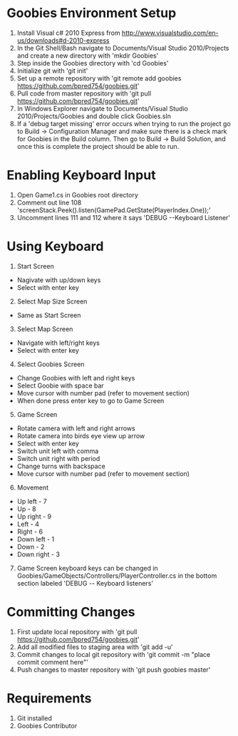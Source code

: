 Goobies Environment Setup
==============================================
1. Install Visual c# 2010 Express from http://www.visualstudio.com/en-us/downloads#d-2010-express
2. In the Git Shell/Bash navigate to Documents/Visual Studio 2010/Projects and create a new directory with 'mkdir Goobies'
3. Step inside the Goobies directory with 'cd Goobies'
4. Initialize git with 'git init'
5. Set up a remote repository with 'git remote add goobies https://github.com/bpred754/goobies.git'
6. Pull code from master repository with 'git pull https://github.com/bpred754/goobies.git'
7. In Windows Explorer navigate to Documents/Visual Studio 2010/Projects/Goobies and double click Goobies.sln
8. If a 'debug target missing' error occurs when trying to run the project go to Build -> Configuration Manager and make 
sure there is a check mark for Goobies in the Build column. Then go to Build -> Build Solution, and once this is complete 
the project should be able to run.

Enabling Keyboard Input
==============================================
1. Open Game1.cs in Goobies root directory
2. Comment out line 108 'screenStack.Peek().listen(GamePad.GetState(PlayerIndex.One));'
3. Uncomment lines 111 and 112 where it says 'DEBUG --Keyboard Listener'

Using Keyboard
==============================================
1. Start Screen
  - Nagivate with up/down keys
  - Select with enter key
2. Select Map Size Screen
  - Same as Start Screen
3. Select Map Screen
  - Navigate with left/right keys
  - Select with enter key
4. Select Goobies Screen
  - Change Goobies with left and right keys
  - Select Goobie with space bar
  - Move cursor with number pad (refer to movement section)
  - When done press enter key to go to Game Screen
5. Game Screen
  - Rotate camera with left and right arrows
  - Rotate camera into birds eye view up arrow
  - Select with enter key
  - Switch unit left with comma
  - Switch unit right with period
  - Change turns with backspace
  - Move cursor with number pad (refer to movement section)
6. Movement
  - Up left - 7
  - Up - 8
  - Up right - 9
  - Left - 4
  - Right - 6
  - Down left - 1
  - Down - 2
  - Down right - 3
7. Game Screen keyboard keys can be changed in Goobies/GameObjects/Controllers/PlayerController.cs in the bottom section 
labeled 'DEBUG -- Keyboard listeners'

Committing Changes
==============================================
1. First update local repository with 'git pull https://github.com/bpred754/goobies.git'
2. Add all modified files to staging area with 'git add -u'
3. Commit changes to local git repository with 'git commit -m "place commit comment here"'
4. Push changes to master repository with 'git push goobies master'

Requirements
==============================================
1. Git installed
2. Goobies Contributor
